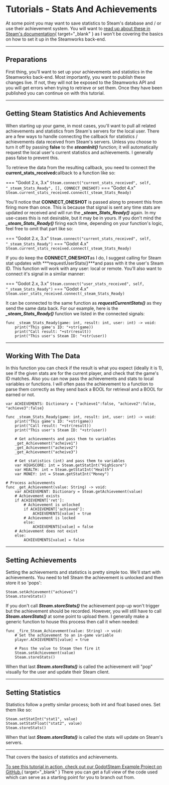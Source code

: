 # Tutorials - Stats And Achievements

At some point you may want to save statistics to Steam's database and / or use their achievement system. You will want to [read up about these in Steam's documentation](https://partner.steamgames.com/doc/features/achievements){ target="_blank" } as I won't be covering the basics on how to set it up in the Steamworks back-end.

---

## Preparations

First thing, you'll want to set up your achievements and statistics in the Steamworks back-end. Most importantly, you want to publish these changes live. If not, they will not be exposed to the Steamworks API and you will get errors when trying to retrieve or set them. Once they have been published you can continue on with this tutorial.

---

## Getting Steam Statistics And Achievements

When starting up your game, in most cases, you'll want to pull all related achievements and statistics from Steam's servers for the local user. There are a few ways to handle connecting the callback for statistics / achievements data received from Steam's servers.
Unless you choose to turn it off by passing **false** to the ***steamInit()*** function; it will automatically request the local user's current statistics and achievements. I generally pass false to prevent this.

To retrieve the data from the resulting callback, you need to connect the **current_stats_received**callback to a function like so:

=== "Godot 2.x, 3.x"
	````
	Steam.connect("current_stats_received", self, "_steam_Stats_Ready", [], CONNECT_ONESHOT)
	````
=== "Godot 4.x"
	````
	Steam.current_stats_received.connect(_steam_Stats_Ready)
	````

You'll notice that **CONNECT_ONESHOT** is passed along to prevent this from firing more than once. This is because that signal is sent any time stats are updated or received and will run the ***_steam_Stats_Ready()*** again. In my use-cases this is not desirable, but it may be in yours. If you don't mind the ***_steam_Stats_Ready()*** firing each time, depending on your function's logic, feel free to omit that part like so:

=== "Godot 2.x, 3.x"
	````
	Steam.connect("current_stats_received", self, "_steam_Stats_Ready")
	````
=== "Godot 4.x"
	````
	Steam.current_stats_received.connect(_steam_Stats_Ready)
	````

If you do keep the **CONNECT_ONESHOT**as I do, I suggest calling for Steam stat updates with ***requestUserStats()***and pass with it the user's Steam ID. This function will work with any user: local or remote. You'll also want to connect it's signal in a similar manner:

=== "Godot 2.x, 3.x"
	````
	Steam.connect("user_stats_received", self, "_steam_Stats_Ready")
	````
=== "Godot 4.x"
	````
	Steam.user_stats_received.connect(_steam_Stats_Ready)
	````

It can be connected to the same function as ***requestCurrentStats()*** as they send the same data back. For our example, here is the ***_steam_Stats_Ready()*** function we listed in the connected signals:

````
func _steam_Stats_Ready(game: int, result: int, user: int) -> void:
	print("This game's ID: "+str(game))
	print("Call result: "+str(result))
	print("This user's Steam ID: "+str(user))
````

---

## Working With The Data

In this function you can check if the result is what you expect (ideally it is 1), see if the given stats are for the current player, and check that the game's ID matches. Also you can now pass the achievements and stats to local variables or functions. I will often pass the achievement to a function to parse them correctly as they send back a BOOL for retrieval and a BOOL for earned or not.

````
var ACHIEVEMENTS: Dictionary = {"achieve1":false, "achieve2":false, "achieve3":false}

func _steam_Stats_Ready(game: int, result: int, user: int) -> void:
	print("This game's ID: "+str(game))
	print("Call result: "+str(result))
	print("This user's Steam ID: "+str(user))

	# Get achievements and pass them to variables
	_get_Achievement("acheive1")
	_get_Achievement("acheive2")
	_get_Achievement("acheive3")

	# Get statistics (int) and pass them to variables
	var HIGHSCORE: int = Steam.getStatInt("HighScore")
	var HEALTH: int = Steam.getStatInt("Health")
	var MONEY: int = Steam.getStatInt("Money")

# Process achievements
func _get_Achievement(value: String) -> void:
	var ACHIEVEMENT: Dictionary = Steam.getAchievement(value)
	# Achievement exists
	if ACHIEVEMENT['ret']:
		# Achievement is unlocked
		if ACHIEVEMENT['achieved']:
			ACHIEVEMENTS[value] = true
		# Achievement is locked
		else:
			ACHIEVEMENTS[value] = false
	# Achievement does not exist
	else:
		ACHIEVEMENTS[value] = false
````

---

## Setting Achievements

Setting the achievements and statistics is pretty simple too. We'll start with achievements. You need to tell Steam the achievement is unlocked and then store it so 'pops':

````
Steam.setAchievement("achieve1")
Steam.storeStats()
````

If you don't call ***Steam.storeStats()*** the achievement pop-up won't trigger but the achievement should be recorded. However, you will still have to call ***Steam.storeStats()*** at some point to upload them. I generally make a generic function to house this process then call it when needed:

````
func _fire_Steam_Achievement(value: String) -> void:
	# Set the achievement to an in-game variable
	player.ACHIEVEMENTS[value] = true

	# Pass the value to Steam then fire it
	Steam.setAchievement(value)
	Steam.storeStats()
````

When that last ***Steam.storeStats()*** is called the achievement will "pop" visually for the user and update their Steam client.

---

## Setting Statistics

Statistics follow a pretty similar process; both int and float based ones. Set them like so:

````
Steam.setStatInt("stat1", value)
Steam.setStatFloat("stat2", value)
Steam.storeStats()
````

When that last ***Steam.storeStats()*** is called the stats will update on Steam's servers.

---

That covers the basics of statistics and achievements.

[To see this tutorial in action, check out our GodotSteam Example Project on GitHub.](https://github.com/CoaguCo-Industries/GodotSteam-Example-Project){ target="_blank" } There you can get a full view of the code used which can serve as a starting point for you to branch out from.
